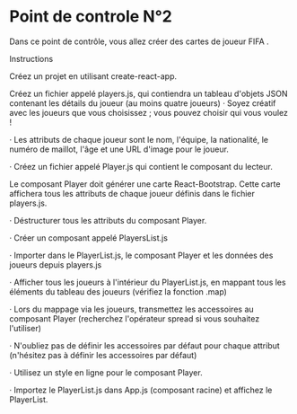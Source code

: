 # Point de controle N°2


 Dans ce point de contrôle, vous allez créer des cartes de joueur FIFA .


Instructions

Créez un projet en utilisant create-react-app.
 
Créez un fichier appelé players.js, qui contiendra un tableau d'objets JSON contenant les détails du joueur (au moins quatre joueurs)
· Soyez créatif avec les joueurs que vous choisissez ; vous pouvez choisir qui vous voulez !

· Les attributs de chaque joueur sont le nom, l'équipe, la nationalité, le numéro de maillot, l'âge et une URL d'image pour le joueur.

· Créez un fichier appelé Player.js qui contient le composant du lecteur.

Le composant Player doit générer une carte React-Bootstrap. Cette carte affichera tous les attributs de chaque joueur définis dans le fichier players.js.

· Déstructurer tous les attributs du composant Player.

· Créer un composant appelé PlayersList.js

· Importer dans le PlayerList.js, le composant Player et les données des joueurs depuis players.js

· Afficher tous les joueurs à l'intérieur du PlayerList.js, en mappant tous les éléments du tableau des joueurs (vérifiez la fonction .map)

· Lors du mappage via les joueurs, transmettez les accessoires au composant Player (recherchez l'opérateur spread si vous souhaitez l'utiliser)

· N'oubliez pas de définir les accessoires par défaut pour chaque attribut (n'hésitez pas à définir les accessoires par défaut)

· Utilisez un style en ligne pour le composant Player.

· Importez le PlayerList.js dans App.js (composant racine) et affichez le PlayerList.
